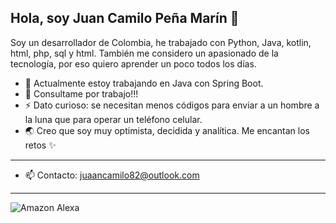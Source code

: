 Hola, soy Juan Camilo Peña Marín 👋
----------------------------------------------------
Soy un desarrollador de Colombia, he trabajado con Python, Java, kotlin, html, php, sql y html. También me considero un apasionado de la tecnología, por eso quiero aprender un poco todos los días.

- 🔭 Actualmente estoy trabajando en Java con Spring Boot.
- 💬 Consultame por trabajo!!!
- ⚡ Dato curioso: se necesitan menos códigos para enviar a un hombre a la luna que para operar un teléfono celular.
- 🌏 Creo que soy muy optimista, decidida y analítica. Me encantan los retos ✨
---------------------------------------------

- 📫 Contacto: juaancamilo82@outlook.com
- ------------------------------------------------------

![Amazon Alexa](https://img.shields.io/badge/amazon%20alexa-52b5f7?style=for-the-badge&logo=amazon%20alexa&logoColor=white)
    
